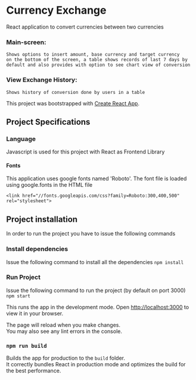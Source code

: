 # Currency Exchange
React application to convert currencies between two currencies
### Main-screen: 
    Shows options to insert amount, base currency and target currency
    on the bottom of the screen, a table shows records of last 7 days by default and also provides with option to see chart view of conversion
### View Exchange History: 
    Shows history of conversion done by users in a table


This project was bootstrapped with [Create React App](https://github.com/facebook/create-react-app).


## Project Specifications

### Language
Javascript is used for this project with React as Frontend Library




#### Fonts
This application uses google fonts named 'Roboto'.
The font file is loaded using google.fonts in the HTML file

````<link href="//fonts.googleapis.com/css?family=Roboto:300,400,500" rel="stylesheet">````

## Project installation
In order to run the project you have to issue the following commands

### Install dependencies
Issue the following command to install all the dependencies 
`npm install`

### Run Project
Issue the following command to run the project (by default on port 3000) 
`npm start`

This runs the app in the development mode.
Open [http://localhost:3000](http://localhost:3000) to view it in your browser.

The page will reload when you make changes.\
You may also see any lint errors in the console.

### `npm run build`

Builds the app for production to the `build` folder.\
It correctly bundles React in production mode and optimizes the build for the best performance.